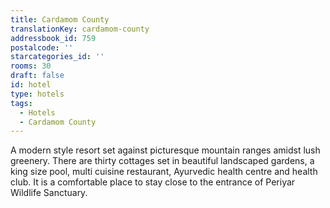 ```yaml
---
title: Cardamom County
translationKey: cardamom-county
addressbook_id: 759
postalcode: ''
starcategories_id: ''
rooms: 30
draft: false
id: hotel
type: hotels
tags:
  - Hotels
  - Cardamom County
---
```

A modern style resort set against picturesque mountain ranges amidst lush greenery.     There are thirty cottages set in beautiful landscaped gardens, a king size pool, multi cuisine restaurant, Ayurvedic health centre and health club.     It is a comfortable place to stay close to the entrance of Periyar Wildlife Sanctuary.